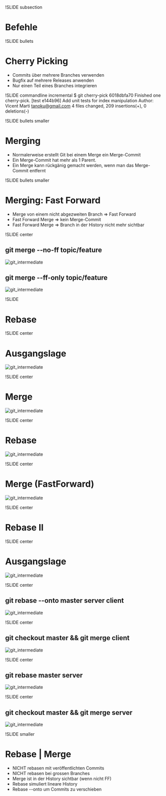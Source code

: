 !SLIDE subsection
# Befehle #

!SLIDE bullets
# Cherry Picking #

* Commits über mehrere Branches verwenden
* Bugfix auf mehrere Releases anwenden
* Nur einen Teil eines Branches integrieren

!SLIDE commandline incremental
    $ git cherry-pick 6018dbfa70
    Finished one cherry-pick.
    [test e144b96] Add unit tests for index manipulation
     Author: Vicent Marti <tanoku@gmail.com>
     4 files changed, 209 insertions(+), 0 deletions(-)

!SLIDE bullets smaller
# Merging #

* Normalerweise erstellt Git bei einem Merge ein Merge-Commit
* Ein Merge-Commit hat mehr als 1 Parent.
* Ein Merge kann rückgänig gemacht werden, wenn man das Merge-Commit
  entfernt

!SLIDE bullets smaller
# Merging: Fast Forward #

* Merge von einem nicht abgezweiten Branch => Fast Forward
* Fast Forward Merge => kein Merge-Commit
* Fast Forward Merge => Branch in der History nicht mehr sichtbar

!SLIDE center

## git merge --no-ff topic/feature ##
![git_intermediate](merge_no_ff.png)

## git merge --ff-only topic/feature ##
![git_intermediate](merge_ff_only.png)

!SLIDE
# Rebase #

!SLIDE center
# Ausgangslage #
![git_intermediate](rebase-0.png)

!SLIDE center
# Merge #
![git_intermediate](rebase-1.png)

!SLIDE center
# Rebase #
![git_intermediate](rebase-2.png)

!SLIDE center
# Merge (FastForward) #
![git_intermediate](rebase-3.png)

!SLIDE center
# Rebase II #

!SLIDE center
# Ausgangslage #
![git_intermediate](rebase2-0.png)

!SLIDE center
## git rebase --onto master server client ##
![git_intermediate](rebase2-1.png)

!SLIDE center
## git checkout master && git merge client ##
![git_intermediate](rebase2-2.png)

!SLIDE center
## git rebase master server ##
![git_intermediate](rebase2-3.png)

!SLIDE center
## git checkout master && git merge server ##
![git_intermediate](rebase2-4.png)


!SLIDE smaller
# Rebase | Merge #

* NICHT rebasen mit veröffentlichten Commits
* NICHT rebasen bei grossen Branches
* Merge ist in der History sichtbar (wenn nicht FF)
* Rebase simuliert lineare History
* Rebase --onto um Commits zu verschieben
